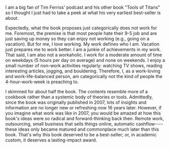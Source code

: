<!-- 2023-4-hour-work-week -->

I am a big fan of Tim Ferriss' podcast and his other book "Tools of Titans" so I thought I just had to take a peek at what his very earliest best-seller is about.

Expectedly, what the book proposes just categorically does not work for me. Foremost, the premise is that most people hate their 9-5 job and are just saving up money so they can enjoy not working (e.g., going on a vacation). But for me, I love working. My work defines who I am. Vacation just prepares me to work better. I am a junkie of achievements in my work. That said, I am also not a workaholic. I work for a moderate amount of time on weekdays (5 hours per day on average) and none on weekends. I enjoy a small number of non-work activities regularly: watching TV shows, reading interesting articles, jogging, and bouldering. Therefore, I, as a work-loving and work-life-balanced person, am categorically not the kind of people the 4-hour-work-week is preaching to.

I skimmed for about half the book. The contents resemble more of a cookbook rather than a systemic body of theories or tools. Admittedly, since the book was originally published in 2007, lots of insights and information are no longer new or refreshing now 16 years later. However, if you imagine what work was like in 2007, you would be amazed at how this book's ideas were so radical and forward-thinking back then. Remote work, outsourcing, small business that sells things online, automatic cashflow----these ideas only became matured and commonplace much later than this book. That's why this book deserved to be a best-seller; or, in academic custom, it deserves a lasting-impact award.
